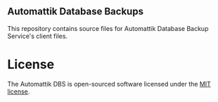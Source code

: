 ## Automattik Database Backups

This repository contains source files for Automattik Database Backup Service's client files.

# License

The Automattik DBS is open-sourced software licensed under the [MIT license](https://opensource.org/licenses/MIT).
